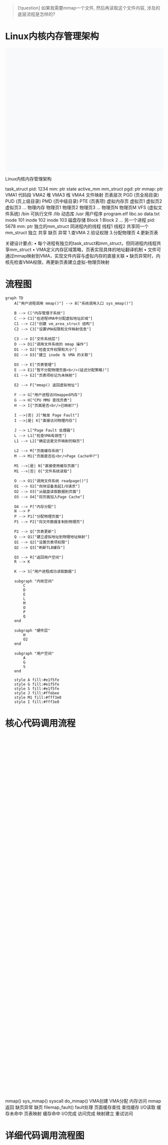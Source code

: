 > [!question] 如果我需要mmap一个文件, 然后再读取这个文件内容, 涉及的底层流程是怎样的?
> 

# Linux内核内存管理架构


<svg width="900" height="700" xmlns="http://www.w3.org/2000/svg">
  <!-- 背景 -->
  <rect width="900" height="700" fill="#f8f9fa"/>
  
  <!-- 标题 -->
  <text x="450" y="25" text-anchor="middle" font-family="Arial, sans-serif" font-size="18" font-weight="bold" fill="#333">Linux内核内存管理架构</text>
  
  <!-- task_struct区域 -->
  <rect x="30" y="60" width="200" height="120" fill="#e8f5e8" stroke="#4caf50" stroke-width="2" rx="5"/>
  <text x="130" y="50" text-anchor="middle" font-family="Arial, sans-serif" font-size="14" font-weight="bold" fill="#2e7d32">task_struct</text>
  
  <rect x="50" y="90" width="80" height="25" fill="#c8e6c9" stroke="#388e3c" stroke-width="1" rx="3"/>
  <text x="90" y="105" text-anchor="middle" font-family="Arial, sans-serif" font-size="10" fill="#1b5e20">pid: 1234</text>
  
  <rect x="140" y="90" width="80" height="25" fill="#c8e6c9" stroke="#388e3c" stroke-width="1" rx="3"/>
  <text x="180" y="105" text-anchor="middle" font-family="Arial, sans-serif" font-size="10" fill="#1b5e20">mm: ptr</text>
  
  <rect x="50" y="125" width="80" height="25" fill="#c8e6c9" stroke="#388e3c" stroke-width="1" rx="3"/>
  <text x="90" y="140" text-anchor="middle" font-family="Arial, sans-serif" font-size="10" fill="#1b5e20">state</text>
  
  <rect x="140" y="125" width="80" height="25" fill="#c8e6c9" stroke="#388e3c" stroke-width="1" rx="3"/>
  <text x="180" y="140" text-anchor="middle" font-family="Arial, sans-serif" font-size="10" fill="#1b5e20">active_mm</text>
  
  <!-- mm_struct区域 -->
  <rect x="280" y="60" width="200" height="160" fill="#fff3e0" stroke="#ff9800" stroke-width="2" rx="5"/>
  <text x="380" y="50" text-anchor="middle" font-family="Arial, sans-serif" font-size="14" font-weight="bold" fill="#f57c00">mm_struct</text>
  
  <rect x="300" y="90" width="80" height="25" fill="#ffcc02" stroke="#ff8f00" stroke-width="1" rx="3"/>
  <text x="340" y="105" text-anchor="middle" font-family="Arial, sans-serif" font-size="10" fill="#e65100">pgd: ptr</text>
  
  <rect x="390" y="90" width="80" height="25" fill="#ffcc02" stroke="#ff8f00" stroke-width="1" rx="3"/>
  <text x="430" y="105" text-anchor="middle" font-family="Arial, sans-serif" font-size="10" fill="#e65100">mmap: ptr</text>
  
  <!-- VMA链表 -->
  <rect x="300" y="130" width="70" height="30" fill="#ffe0b2" stroke="#f57c00" stroke-width="1" rx="3"/>
  <text x="335" y="145" text-anchor="middle" font-family="Arial, sans-serif" font-size="10" fill="#e65100">VMA1</text>
  <text x="335" y="157" text-anchor="middle" font-family="Arial, sans-serif" font-size="8" fill="#e65100">代码段</text>
  
  <rect x="300" y="170" width="70" height="30" fill="#ffe0b2" stroke="#f57c00" stroke-width="1" rx="3"/>
  <text x="335" y="185" text-anchor="middle" font-family="Arial, sans-serif" font-size="10" fill="#e65100">VMA2</text>
  <text x="335" y="197" text-anchor="middle" font-family="Arial, sans-serif" font-size="8" fill="#e65100">堆</text>
  
  <rect x="380" y="130" width="70" height="30" fill="#ffe0b2" stroke="#f57c00" stroke-width="1" rx="3"/>
  <text x="415" y="145" text-anchor="middle" font-family="Arial, sans-serif" font-size="10" fill="#e65100">VMA3</text>
  <text x="415" y="157" text-anchor="middle" font-family="Arial, sans-serif" font-size="8" fill="#e65100">栈</text>
  
  <rect x="380" y="170" width="70" height="30" fill="#ffe0b2" stroke="#f57c00" stroke-width="1" rx="3"/>
  <text x="415" y="185" text-anchor="middle" font-family="Arial, sans-serif" font-size="10" fill="#e65100">VMA4</text>
  <text x="415" y="197" text-anchor="middle" font-family="Arial, sans-serif" font-size="8" fill="#e65100">文件映射</text>
  
  <!-- 页表层次结构 -->
  <rect x="520" y="60" width="150" height="160" fill="#e8eaf6" stroke="#3f51b5" stroke-width="2" rx="5"/>
  <text x="595" y="50" text-anchor="middle" font-family="Arial, sans-serif" font-size="14" font-weight="bold" fill="#3f51b5">页表层次</text>
  
  <rect x="540" y="90" width="110" height="25" fill="#c5cae9" stroke="#303f9f" stroke-width="1" rx="3"/>
  <text x="595" y="105" text-anchor="middle" font-family="Arial, sans-serif" font-size="10" fill="#1a237e">PGD (页全局目录)</text>
  
  <rect x="540" y="125" width="110" height="25" fill="#c5cae9" stroke="#303f9f" stroke-width="1" rx="3"/>
  <text x="595" y="140" text-anchor="middle" font-family="Arial, sans-serif" font-size="10" fill="#1a237e">PUD (页上级目录)</text>
  
  <rect x="540" y="160" width="110" height="25" fill="#c5cae9" stroke="#303f9f" stroke-width="1" rx="3"/>
  <text x="595" y="175" text-anchor="middle" font-family="Arial, sans-serif" font-size="10" fill="#1a237e">PMD (页中级目录)</text>
  
  <rect x="540" y="195" width="110" height="25" fill="#c5cae9" stroke="#303f9f" stroke-width="1" rx="3"/>
  <text x="595" y="210" text-anchor="middle" font-family="Arial, sans-serif" font-size="10" fill="#1a237e">PTE (页表项)</text>
  
  <!-- 虚拟内存区域 -->
  <rect x="700" y="60" width="150" height="160" fill="#fff3e0" stroke="#ff9800" stroke-width="2" rx="5"/>
  <text x="775" y="50" text-anchor="middle" font-family="Arial, sans-serif" font-size="14" font-weight="bold" fill="#f57c00">虚拟内存页</text>
  
  <rect x="720" y="90" width="110" height="25" fill="#ffcc02" stroke="#ff8f00" stroke-width="1" rx="3"/>
  <text x="775" y="105" text-anchor="middle" font-family="Arial, sans-serif" font-size="10" fill="#e65100">虚拟页1</text>
  
  <rect x="720" y="125" width="110" height="25" fill="#ffcc02" stroke="#ff8f00" stroke-width="1" rx="3"/>
  <text x="775" y="140" text-anchor="middle" font-family="Arial, sans-serif" font-size="10" fill="#e65100">虚拟页2</text>
  
  <rect x="720" y="160" width="110" height="25" fill="#ffcc02" stroke="#ff8f00" stroke-width="1" rx="3"/>
  <text x="775" y="175" text-anchor="middle" font-family="Arial, sans-serif" font-size="10" fill="#e65100">虚拟页3</text>
  
  <rect x="720" y="195" width="110" height="25" fill="#ffcc02" stroke="#ff8f00" stroke-width="1" rx="3"/>
  <text x="775" y="210" text-anchor="middle" font-family="Arial, sans-serif" font-size="10" fill="#e65100">...</text>
  
  <!-- 物理内存区域 -->
  <rect x="520" y="260" width="330" height="100" fill="#fce4ec" stroke="#c2185b" stroke-width="2" rx="5"/>
  <text x="685" y="250" text-anchor="middle" font-family="Arial, sans-serif" font-size="14" font-weight="bold" fill="#c2185b">物理内存</text>
  
  <rect x="540" y="290" width="70" height="25" fill="#f8bbd9" stroke="#ad1457" stroke-width="1" rx="3"/>
  <text x="575" y="305" text-anchor="middle" font-family="Arial, sans-serif" font-size="9" fill="#880e4f">物理页1</text>
  
  <rect x="620" y="290" width="70" height="25" fill="#f8bbd9" stroke="#ad1457" stroke-width="1" rx="3"/>
  <text x="655" y="305" text-anchor="middle" font-family="Arial, sans-serif" font-size="9" fill="#880e4f">物理页2</text>
  
  <rect x="700" y="290" width="70" height="25" fill="#f8bbd9" stroke="#ad1457" stroke-width="1" rx="3"/>
  <text x="735" y="305" text-anchor="middle" font-family="Arial, sans-serif" font-size="9" fill="#880e4f">物理页3</text>
  
  <rect x="780" y="290" width="60" height="25" fill="#f8bbd9" stroke="#ad1457" stroke-width="1" rx="3"/>
  <text x="810" y="305" text-anchor="middle" font-family="Arial, sans-serif" font-size="9" fill="#880e4f">...</text>
  
  <rect x="540" y="325" width="70" height="25" fill="#f8bbd9" stroke="#ad1457" stroke-width="1" rx="3"/>
  <text x="575" y="340" text-anchor="middle" font-family="Arial, sans-serif" font-size="9" fill="#880e4f">物理页N</text>
  
  <rect x="620" y="325" width="70" height="25" fill="#f8bbd9" stroke="#ad1457" stroke-width="1" rx="3"/>
  <text x="655" y="340" text-anchor="middle" font-family="Arial, sans-serif" font-size="9" fill="#880e4f">物理页M</text>
  
  <!-- VFS文件系统区域 -->
  <rect x="30" y="400" width="820" height="180" fill="#f3e5f5" stroke="#7b1fa2" stroke-width="2" rx="5"/>
  <text x="440" y="390" text-anchor="middle" font-family="Arial, sans-serif" font-size="14" font-weight="bold" fill="#7b1fa2">VFS (虚拟文件系统)</text>
  
  <!-- 文件夹结构 -->
  <rect x="60" y="430" width="100" height="35" fill="#ce93d8" stroke="#8e24aa" stroke-width="1" rx="3"/>
  <text x="110" y="448" text-anchor="middle" font-family="Arial, sans-serif" font-size="11" fill="#4a148c">/bin</text>
  <text x="110" y="460" text-anchor="middle" font-family="Arial, sans-serif" font-size="9" fill="#4a148c">可执行文件</text>
  
  <rect x="180" y="430" width="100" height="35" fill="#ce93d8" stroke="#8e24aa" stroke-width="1" rx="3"/>
  <text x="230" y="448" text-anchor="middle" font-family="Arial, sans-serif" font-size="11" fill="#4a148c">/lib</text>
  <text x="230" y="460" text-anchor="middle" font-family="Arial, sans-serif" font-size="9" fill="#4a148c">动态库</text>
  
  <rect x="300" y="430" width="100" height="35" fill="#ce93d8" stroke="#8e24aa" stroke-width="1" rx="3"/>
  <text x="350" y="448" text-anchor="middle" font-family="Arial, sans-serif" font-size="11" fill="#4a148c">/usr</text>
  <text x="350" y="460" text-anchor="middle" font-family="Arial, sans-serif" font-size="9" fill="#4a148c">用户程序</text>
  
  <!-- 文件对象 -->
  <rect x="60" y="480" width="80" height="25" fill="#ba68c8" stroke="#7b1fa2" stroke-width="1" rx="3"/>
  <text x="100" y="495" text-anchor="middle" font-family="Arial, sans-serif" font-size="9" fill="#4a148c">program.elf</text>
  
  <rect x="160" y="480" width="80" height="25" fill="#ba68c8" stroke="#7b1fa2" stroke-width="1" rx="3"/>
  <text x="200" y="495" text-anchor="middle" font-family="Arial, sans-serif" font-size="9" fill="#4a148c">libc.so</text>
  
  <rect x="260" y="480" width="80" height="25" fill="#ba68c8" stroke="#7b1fa2" stroke-width="1" rx="3"/>
  <text x="300" y="495" text-anchor="middle" font-family="Arial, sans-serif" font-size="9" fill="#4a148c">data.txt</text>
  
  <!-- inode -->
  <rect x="60" y="520" width="80" height="25" fill="#9c27b0" stroke="#6a1b9a" stroke-width="1" rx="3"/>
  <text x="100" y="535" text-anchor="middle" font-family="Arial, sans-serif" font-size="9" fill="white">inode 101</text>
  
  <rect x="160" y="520" width="80" height="25" fill="#9c27b0" stroke="#6a1b9a" stroke-width="1" rx="3"/>
  <text x="200" y="535" text-anchor="middle" font-family="Arial, sans-serif" font-size="9" fill="white">inode 102</text>
  
  <rect x="260" y="520" width="80" height="25" fill="#9c27b0" stroke="#6a1b9a" stroke-width="1" rx="3"/>
  <text x="300" y="535" text-anchor="middle" font-family="Arial, sans-serif" font-size="9" fill="white">inode 103</text>
  
  <!-- 磁盘存储 -->
  <rect x="450" y="480" width="120" height="65" fill="#673ab7" stroke="#512da8" stroke-width="1" rx="3"/>
  <text x="510" y="500" text-anchor="middle" font-family="Arial, sans-serif" font-size="11" fill="white">磁盘存储</text>
  <text x="510" y="515" text-anchor="middle" font-family="Arial, sans-serif" font-size="9" fill="white">Block 1</text>
  <text x="510" y="528" text-anchor="middle" font-family="Arial, sans-serif" font-size="9" fill="white">Block 2</text>
  <text x="510" y="541" text-anchor="middle" font-family="Arial, sans-serif" font-size="9" fill="white">...</text>
  
  <!-- 另一个进程示例 -->
  <rect x="30" y="250" width="200" height="80" fill="#e8f5e8" stroke="#4caf50" stroke-width="2" rx="5"/>
  <text x="130" y="240" text-anchor="middle" font-family="Arial, sans-serif" font-size="12" font-weight="bold" fill="#2e7d32">另一个进程</text>
  
  <rect x="50" y="270" width="80" height="20" fill="#c8e6c9" stroke="#388e3c" stroke-width="1" rx="3"/>
  <text x="90" y="282" text-anchor="middle" font-family="Arial, sans-serif" font-size="9" fill="#1b5e20">pid: 5678</text>
  
  <rect x="140" y="270" width="80" height="20" fill="#c8e6c9" stroke="#388e3c" stroke-width="1" rx="3"/>
  <text x="180" y="282" text-anchor="middle" font-family="Arial, sans-serif" font-size="9" fill="#1b5e20">mm: ptr</text>
  
  <rect x="95" y="300" width="80" height="20" fill="#c8e6c9" stroke="#388e3c" stroke-width="1" rx="3"/>
  <text x="135" y="312" text-anchor="middle" font-family="Arial, sans-serif" font-size="9" fill="#1b5e20">独立的mm_struct</text>
  
  <!-- 线程示例 -->
  <rect x="650" y="430" width="180" height="100" fill="#e1f5fe" stroke="#0277bd" stroke-width="2" rx="5"/>
  <text x="740" y="420" text-anchor="middle" font-family="Arial, sans-serif" font-size="12" font-weight="bold" fill="#0277bd">同进程内的线程</text>
  
  <rect x="670" y="450" width="70" height="20" fill="#b3e5fc" stroke="#0288d1" stroke-width="1" rx="3"/>
  <text x="705" y="462" text-anchor="middle" font-family="Arial, sans-serif" font-size="9" fill="#01579b">线程1</text>
  
  <rect x="750" y="450" width="70" height="20" fill="#b3e5fc" stroke="#0288d1" stroke-width="1" rx="3"/>
  <text x="785" y="462" text-anchor="middle" font-family="Arial, sans-serif" font-size="9" fill="#01579b">线程2</text>
  
  <rect x="710" y="480" width="80" height="30" fill="#81d4fa" stroke="#0277bd" stroke-width="1" rx="3"/>
  <text x="750" y="495" text-anchor="middle" font-family="Arial, sans-serif" font-size="10" fill="#01579b">共享同一个</text>
  <text x="750" y="507" text-anchor="middle" font-family="Arial, sans-serif" font-size="10" fill="#01579b">mm_struct</text>
  
  <!-- 箭头连接 -->
  <!-- task_struct到mm_struct -->
  <line x1="230" y1="102" x2="280" y2="102" stroke="#666" stroke-width="2" marker-end="url(#arrowhead)"/>
  
  <!-- mm_struct到页表 -->
  <line x1="380" y1="102" x2="520" y2="102" stroke="#666" stroke-width="2" marker-end="url(#arrowhead)"/>
  
  <!-- mm_struct到VMA -->
  <line x1="430" y1="115" x2="430" y2="130" stroke="#666" stroke-width="1" marker-end="url(#arrowhead)"/>
  
  <!-- VMA到虚拟内存 -->
  <line x1="450" y1="145" x2="720" y2="102" stroke="#ff9800" stroke-width="2" marker-end="url(#arrowhead)"/>
  <line x1="450" y1="185" x2="720" y2="140" stroke="#ff9800" stroke-width="2" marker-end="url(#arrowhead)"/>
  
  <!-- 页表到物理内存 -->
  <line x1="650" y1="210" x2="720" y2="290" stroke="#3f51b5" stroke-width="2" marker-end="url(#arrowhead)"/>
  
  <!-- 文件映射到VMA -->
  <path d="M 350 480 Q 400 400 415 200" stroke="#7b1fa2" stroke-width="2" fill="none" stroke-dasharray="5,5" marker-end="url(#arrowhead)"/>
  
  <!-- 文件到inode -->
  <line x1="100" y1="505" x2="100" y2="520" stroke="#666" stroke-width="1" marker-end="url(#arrowhead)"/>
  <line x1="200" y1="505" x2="200" y2="520" stroke="#666" stroke-width="1" marker-end="url(#arrowhead)"/>
  <line x1="300" y1="505" x2="300" y2="520" stroke="#666" stroke-width="1" marker-end="url(#arrowhead)"/>
  
  <!-- inode到磁盘 -->
  <line x1="140" y1="532" x2="450" y2="512" stroke="#666" stroke-width="1" marker-end="url(#arrowhead)"/>
  <line x1="240" y1="532" x2="450" y2="520" stroke="#666" stroke-width="1" marker-end="url(#arrowhead)"/>
  <line x1="340" y1="532" x2="450" y2="528" stroke="#666" stroke-width="1" marker-end="url(#arrowhead)"/>
  
  <!-- 另一个进程到独立mm_struct -->
  <line x1="230" y1="290" x2="260" y2="290" stroke="#4caf50" stroke-width="2" stroke-dasharray="3,3"/>
  <text x="245" y="285" text-anchor="middle" font-family="Arial, sans-serif" font-size="8" fill="#2e7d32">独立</text>
  
  <!-- 线程共享连接 -->
  <line x1="750" y1="470" x2="380" y2="220" stroke="#0277bd" stroke-width="2" stroke-dasharray="3,3"/>
  <text x="565" y="345" text-anchor="middle" font-family="Arial, sans-serif" font-size="9" fill="#0277bd">共享</text>
  
  <!-- 箭头标记定义 -->
  <defs>
    <marker id="arrowhead" markerWidth="8" markerHeight="6" refX="7" refY="3" orient="auto">
      <polygon points="0 0, 8 3, 0 6" fill="#666"/>
    </marker>
  </defs>
  
  <!-- 缺页异常流程 -->
  <rect x="600" y="430" width="40" height="80" fill="#ffeb3b" stroke="#f57f17" stroke-width="2" rx="5" opacity="0.8"/>
  <text x="620" y="445" text-anchor="middle" font-family="Arial, sans-serif" font-size="9" font-weight="bold" fill="#f57f17">缺页</text>
  <text x="620" y="455" text-anchor="middle" font-family="Arial, sans-serif" font-size="8" fill="#f57f17">异常</text>
  <text x="620" y="470" text-anchor="middle" font-family="Arial, sans-serif" font-size="8" fill="#f57f17">1.查VMA</text>
  <text x="620" y="480" text-anchor="middle" font-family="Arial, sans-serif" font-size="8" fill="#f57f17">2.验证权限</text>
  <text x="620" y="490" text-anchor="middle" font-family="Arial, sans-serif" font-size="8" fill="#f57f17">3.分配物理页</text>
  <text x="620" y="500" text-anchor="middle" font-family="Arial, sans-serif" font-size="8" fill="#f57f17">4.更新页表</text>
  
  <!-- 说明文字 -->
  <text x="30" y="630" font-family="Arial, sans-serif" font-size="12" font-weight="bold" fill="#333">关键设计要点:</text>
  <text x="30" y="650" font-family="Arial, sans-serif" font-size="10" fill="#666">• 每个进程有独立的task_struct和mm_struct，但同进程内线程共享mm_struct</text>
  <text x="30" y="665" font-family="Arial, sans-serif" font-size="10" fill="#666">• VMA定义内存区域策略，页表实现具体的地址翻译机制</text>
  <text x="30" y="680" font-family="Arial, sans-serif" font-size="10" fill="#666">• 文件可通过mmap映射到VMA，实现文件内容与虚拟内存的直接关联</text>
  <text x="30" y="695" font-family="Arial, sans-serif" font-size="10" fill="#666">• 缺页异常时，内核先检查VMA权限，再更新页表建立虚拟-物理页映射</text>
</svg>




# 流程图

```mermaid
graph TD
    A["用户进程调用 mmap()"] --> B["系统调用入口 sys_mmap()"]
    
    B --> C["内存管理子系统"]
    C --> C1["在进程VMA中分配虚拟地址区域"]
    C1 --> C2["创建 vm_area_struct 结构"]
    C2 --> C3["设置VMA权限和文件映射信息"]
    
    C3 --> D["文件系统层"]
    D --> D1["调用文件系统的 mmap 操作"]
    D1 --> D2["检查文件权限和大小"]
    D2 --> D3["建立 inode 与 VMA 的关联"]
    
    D3 --> E["页表管理"]
    E --> E1["暂不分配物理页面<br/>(延迟分配策略)"]
    E1 --> E2["页表项标记为未映射"]
    
    E2 --> F["mmap() 返回虚拟地址"]
    
    F --> G["用户进程访问mapped内存"]
    G --> H["CPU MMU 查找页表"]
    H --> I{"页面是否<br/>已映射?"}
    
    I -->|否| J["触发 Page Fault"]
    I -->|是| K["直接访问物理内存"]
    
    J --> L["Page Fault 处理器"]
    L --> L1["检查VMA有效性"]
    L1 --> L2["确定这是文件映射的缺页"]
    
    L2 --> M["页面缓存系统"]
    M --> M1{"页面是否在<br/>Page Cache中?"}
    
    M1 -->|是| N["直接使用缓存页面"]
    M1 -->|否| O["文件系统读取"]
    
    O --> O1["调用文件系统 readpage()"]
    O1 --> O2["向块设备发起I/O请求"]
    O2 --> O3["从磁盘读取数据到页面"]
    O3 --> O4["将页面加入Page Cache"]
    
    O4 --> P["内存分配"]
    N --> P
    P --> P1["分配物理页面"]
    P1 --> P2["将文件数据复制到物理页"]
    
    P2 --> Q["页表更新"]
    Q --> Q1["建立虚拟地址到物理地址映射"]
    Q1 --> Q2["设置页表项权限"]
    Q2 --> Q3["刷新TLB缓存"]
    
    Q3 --> R["返回用户空间"]
    R --> K
    
    K --> S["用户进程成功读取数据"]
    
    subgraph "内核空间"
        C
        D
        E
        L
        M
        O
        P
        Q
    end
    
    subgraph "硬件层"
        H
        O2
    end
    
    subgraph "用户空间"
        A
        G
        S
    end
    
    style A fill:#e1f5fe
    style G fill:#e1f5fe
    style S fill:#e1f5fe
    style J fill:#ffebee
    style M1 fill:#fff3e0
    style I fill:#fff3e0
```



# 核心代码调用流程

<svg width="212pt" height="855pt"
 viewBox="0.00 0.00 212.07 855.00" xmlns="http://www.w3.org/2000/svg" xmlns:xlink="http://www.w3.org/1999/xlink">
<g id="graph0" class="graph" transform="scale(1 1) rotate(0) translate(4 851)">
<title>%3</title>
<polygon fill="white" stroke="transparent" points="-4,4 -4,-851 208.07,-851 208.07,4 -4,4"/>
<!-- user_mmap -->
<g id="node1" class="node">
<title>user_mmap</title>
<ellipse fill="#e3f2fd" stroke="black" cx="135.07" cy="-829" rx="34.76" ry="18"/>
<text text-anchor="middle" x="135.07" y="-826.2" font-family="SimHei" font-size="11.00">mmap()</text>
</g>
<!-- sys_mmap -->
<g id="node2" class="node">
<title>sys_mmap</title>
<ellipse fill="#fff3e0" stroke="black" cx="135.07" cy="-747" rx="48.21" ry="18"/>
<text text-anchor="middle" x="135.07" y="-744.2" font-family="SimHei" font-size="11.00">sys_mmap()</text>
</g>
<!-- user_mmap&#45;&gt;sys_mmap -->
<g id="edge1" class="edge">
<title>user_mmap&#45;&gt;sys_mmap</title>
<path fill="none" stroke="black" d="M135.07,-810.64C135.07,-800.3 135.07,-786.94 135.07,-775.22"/>
<polygon fill="black" stroke="black" points="138.57,-775.05 135.07,-765.05 131.57,-775.05 138.57,-775.05"/>
<text text-anchor="middle" x="149.07" y="-785.8" font-family="SimHei" font-size="9.00">syscall</text>
</g>
<!-- do_mmap -->
<g id="node3" class="node">
<title>do_mmap</title>
<ellipse fill="#fff3e0" stroke="black" cx="135.07" cy="-674" rx="46.11" ry="18"/>
<text text-anchor="middle" x="135.07" y="-671.2" font-family="SimHei" font-size="11.00">do_mmap()</text>
</g>
<!-- sys_mmap&#45;&gt;do_mmap -->
<g id="edge2" class="edge">
<title>sys_mmap&#45;&gt;do_mmap</title>
<path fill="none" stroke="black" d="M135.07,-728.81C135.07,-720.79 135.07,-711.05 135.07,-702.07"/>
<polygon fill="black" stroke="black" points="138.57,-702.03 135.07,-692.03 131.57,-702.03 138.57,-702.03"/>
</g>
<!-- vma_create -->
<g id="node4" class="node">
<title>vma_create</title>
<ellipse fill="#e8f5e8" stroke="black" cx="135.07" cy="-592" rx="36.86" ry="18"/>
<text text-anchor="middle" x="135.07" y="-589.2" font-family="SimHei" font-size="11.00">VMA创建</text>
</g>
<!-- do_mmap&#45;&gt;vma_create -->
<g id="edge3" class="edge">
<title>do_mmap&#45;&gt;vma_create</title>
<path fill="none" stroke="black" d="M135.07,-655.64C135.07,-645.3 135.07,-631.94 135.07,-620.22"/>
<polygon fill="black" stroke="black" points="138.57,-620.05 135.07,-610.05 131.57,-620.05 138.57,-620.05"/>
<text text-anchor="middle" x="153.57" y="-630.8" font-family="SimHei" font-size="9.00">VMA分配</text>
</g>
<!-- user_access -->
<g id="node5" class="node">
<title>user_access</title>
<ellipse fill="#e3f2fd" stroke="black" cx="135.07" cy="-510" rx="37.07" ry="18"/>
<text text-anchor="middle" x="135.07" y="-507.2" font-family="SimHei" font-size="11.00">内存访问</text>
</g>
<!-- vma_create&#45;&gt;user_access -->
<g id="edge4" class="edge">
<title>vma_create&#45;&gt;user_access</title>
<path fill="none" stroke="black" d="M135.07,-573.64C135.07,-563.3 135.07,-549.94 135.07,-538.22"/>
<polygon fill="black" stroke="black" points="138.57,-538.05 135.07,-528.05 131.57,-538.05 138.57,-538.05"/>
<text text-anchor="middle" x="158.07" y="-548.8" font-family="SimHei" font-size="9.00">mmap返回</text>
</g>
<!-- page_fault -->
<g id="node6" class="node">
<title>page_fault</title>
<ellipse fill="#fff9c4" stroke="black" cx="98.07" cy="-428" rx="37.07" ry="18"/>
<text text-anchor="middle" x="98.07" y="-425.2" font-family="SimHei" font-size="11.00">缺页异常</text>
</g>
<!-- user_access&#45;&gt;page_fault -->
<g id="edge5" class="edge">
<title>user_access&#45;&gt;page_fault</title>
<path fill="none" stroke="black" d="M127.23,-492.03C122.24,-481.25 115.68,-467.08 110.05,-454.9"/>
<polygon fill="black" stroke="black" points="113.16,-453.27 105.78,-445.67 106.8,-456.21 113.16,-453.27"/>
<text text-anchor="middle" x="127.57" y="-466.8" font-family="SimHei" font-size="9.00">缺页</text>
</g>
<!-- filemap_fault -->
<g id="node7" class="node">
<title>filemap_fault</title>
<ellipse fill="#fce4ec" stroke="black" cx="83.07" cy="-346" rx="55.15" ry="18"/>
<text text-anchor="middle" x="83.07" y="-343.2" font-family="SimHei" font-size="11.00">filemap_fault()</text>
</g>
<!-- page_fault&#45;&gt;filemap_fault -->
<g id="edge6" class="edge">
<title>page_fault&#45;&gt;filemap_fault</title>
<path fill="none" stroke="black" d="M94.89,-410.03C92.94,-399.6 90.39,-386.01 88.16,-374.11"/>
<polygon fill="black" stroke="black" points="91.58,-373.4 86.3,-364.22 84.7,-374.69 91.58,-373.4"/>
<text text-anchor="middle" x="110.07" y="-384.8" font-family="SimHei" font-size="9.00">fault处理</text>
</g>
<!-- page_cache -->
<g id="node8" class="node">
<title>page_cache</title>
<ellipse fill="#fce4ec" stroke="black" cx="80.07" cy="-264" rx="50.52" ry="18"/>
<text text-anchor="middle" x="80.07" y="-261.2" font-family="SimHei" font-size="11.00">页面缓存查找</text>
</g>
<!-- filemap_fault&#45;&gt;page_cache -->
<g id="edge7" class="edge">
<title>filemap_fault&#45;&gt;page_cache</title>
<path fill="none" stroke="black" d="M82.42,-327.64C82.03,-317.3 81.53,-303.94 81.09,-292.22"/>
<polygon fill="black" stroke="black" points="84.59,-291.91 80.71,-282.05 77.59,-292.17 84.59,-291.91"/>
<text text-anchor="middle" x="100.57" y="-302.8" font-family="SimHei" font-size="9.00">查找缓存</text>
</g>
<!-- io_read -->
<g id="node9" class="node">
<title>io_read</title>
<ellipse fill="#f3e5f5" stroke="black" cx="33.07" cy="-182" rx="33.15" ry="18"/>
<text text-anchor="middle" x="33.07" y="-179.2" font-family="SimHei" font-size="11.00">I/O读取</text>
</g>
<!-- page_cache&#45;&gt;io_read -->
<g id="edge8" class="edge">
<title>page_cache&#45;&gt;io_read</title>
<path fill="none" stroke="black" d="M58.64,-247.52C52.42,-242.02 46.2,-235.35 42.07,-228 39.02,-222.57 37,-216.26 35.65,-210.12"/>
<polygon fill="black" stroke="black" points="39.08,-209.4 33.98,-200.12 32.18,-210.56 39.08,-209.4"/>
<text text-anchor="middle" x="65.07" y="-220.8" font-family="SimHei" font-size="9.00">缓存未命中</text>
</g>
<!-- page_map -->
<g id="node10" class="node">
<title>page_map</title>
<ellipse fill="#e8f5e8" stroke="black" cx="102.07" cy="-100" rx="37.07" ry="18"/>
<text text-anchor="middle" x="102.07" y="-97.2" font-family="SimHei" font-size="11.00">页表映射</text>
</g>
<!-- page_cache&#45;&gt;page_map -->
<g id="edge9" class="edge">
<title>page_cache&#45;&gt;page_map</title>
<path fill="none" stroke="blue" stroke-width="2" d="M84.37,-245.99C85.7,-240.3 87.08,-233.9 88.07,-228 93.83,-193.93 97.76,-154.31 99.96,-128.5"/>
<polygon fill="blue" stroke="blue" stroke-width="2" points="103.46,-128.6 100.8,-118.34 96.49,-128.02 103.46,-128.6"/>
<text text-anchor="middle" x="114.57" y="-179.8" font-family="SimHei" font-size="9.00">缓存命中</text>
</g>
<!-- io_read&#45;&gt;page_map -->
<g id="edge10" class="edge">
<title>io_read&#45;&gt;page_map</title>
<path fill="none" stroke="black" d="M39.55,-164.1C43.48,-155.16 49.09,-144.35 56.07,-136 60.57,-130.62 66.04,-125.57 71.62,-121.07"/>
<polygon fill="black" stroke="black" points="73.91,-123.73 79.76,-114.9 69.68,-118.15 73.91,-123.73"/>
<text text-anchor="middle" x="72.07" y="-138.8" font-family="SimHei" font-size="9.00">I/O完成</text>
</g>
<!-- complete -->
<g id="node11" class="node">
<title>complete</title>
<ellipse fill="#e3f2fd" stroke="black" cx="135.07" cy="-18" rx="37.07" ry="18"/>
<text text-anchor="middle" x="135.07" y="-15.2" font-family="SimHei" font-size="11.00">访问完成</text>
</g>
<!-- page_map&#45;&gt;complete -->
<g id="edge11" class="edge">
<title>page_map&#45;&gt;complete</title>
<path fill="none" stroke="black" d="M106.5,-82.05C108.94,-73.5 112.25,-63.05 116.07,-54 117.39,-50.88 118.9,-47.67 120.48,-44.52"/>
<polygon fill="black" stroke="black" points="123.72,-45.88 125.31,-35.41 117.53,-42.61 123.72,-45.88"/>
<text text-anchor="middle" x="134.57" y="-56.8" font-family="SimHei" font-size="9.00">映射建立</text>
</g>
<!-- complete&#45;&gt;user_access -->
<g id="edge12" class="edge">
<title>complete&#45;&gt;user_access</title>
<path fill="none" stroke="green" stroke-dasharray="5,2" d="M145.91,-35.4C155.19,-51.06 167.07,-75.66 167.07,-99 167.07,-429 167.07,-429 167.07,-429 167.07,-448.32 158.92,-468.52 150.85,-483.78"/>
<polygon fill="green" stroke="green" points="147.75,-482.16 145.91,-492.6 153.85,-485.59 147.75,-482.16"/>
<text text-anchor="middle" x="185.57" y="-261.8" font-family="SimHei" font-size="9.00">重试访问</text>
</g>
</g>
</svg>




# 详细代码调用流程图


<svg width="1277pt" height="813pt"
 viewBox="0.00 0.00 1277.00 812.50" xmlns="http://www.w3.org/2000/svg" xmlns:xlink="http://www.w3.org/1999/xlink">
<g id="graph0" class="graph" transform="scale(1 1) rotate(0) translate(4 808.5)">
<title>%3</title>
<polygon fill="white" stroke="transparent" points="-4,4 -4,-808.5 1273,-808.5 1273,4 -4,4"/>
<g id="clust1" class="cluster">
<title>cluster_user</title>
<polygon fill="lightblue" stroke="lightblue" points="668,-637 668,-735 914,-735 914,-637 668,-637"/>
<text text-anchor="middle" x="791" y="-719.8" font-family="Times,serif" font-size="14.00">用户空间</text>
</g>
<g id="clust2" class="cluster">
<title>cluster_syscall</title>
<polygon fill="lightyellow" stroke="lightyellow" points="83,-376 83,-735 203,-735 203,-376 83,-376"/>
<text text-anchor="middle" x="143" y="-719.8" font-family="Times,serif" font-size="14.00">系统调用层</text>
</g>
<g id="clust3" class="cluster">
<title>cluster_mm</title>
<polygon fill="lightgreen" stroke="lightgreen" points="8,-89 8,-349 241,-349 241,-89 8,-89"/>
<text text-anchor="middle" x="124.5" y="-333.8" font-family="Times,serif" font-size="14.00">内存管理子系统</text>
</g>
<g id="clust4" class="cluster">
<title>cluster_fs</title>
<polygon fill="lightpink" stroke="lightpink" points="249,-251 249,-735 485,-735 485,-251 249,-251"/>
<text text-anchor="middle" x="367" y="-719.8" font-family="Times,serif" font-size="14.00">文件系统层</text>
</g>
<g id="clust5" class="cluster">
<title>cluster_fault</title>
<polygon fill="lightyellow" stroke="lightyellow" points="565,-170 565,-474 891,-474 891,-170 565,-170"/>
<text text-anchor="middle" x="728" y="-458.8" font-family="Times,serif" font-size="14.00">缺页异常处理</text>
</g>
<g id="clust6" class="cluster">
<title>cluster_io</title>
<polygon fill="#e3f2fd" stroke="#e3f2fd" points="899,-8 899,-349 1215,-349 1215,-8 899,-8"/>
<text text-anchor="middle" x="1057" y="-333.8" font-family="Times,serif" font-size="14.00">I/O子系统</text>
</g>
<g id="clust7" class="cluster">
<title>cluster_hardware</title>
<polygon fill="lightcoral" stroke="lightcoral" points="953,-376 953,-599 1133,-599 1133,-376 953,-376"/>
<text text-anchor="middle" x="1043" y="-583.8" font-family="Times,serif" font-size="14.00">硬件层</text>
</g>
<!-- mmap_call -->
<g id="node1" class="node">
<title>mmap_call</title>
<polygon fill="#e3f2fd" stroke="black" points="906.5,-681 813.5,-681 813.5,-645 906.5,-645 906.5,-681"/>
<text text-anchor="middle" x="860" y="-660.5" font-family="SimHei" font-size="10.00">mmap()系统调用</text>
</g>
<!-- sys_mmap -->
<g id="node3" class="node">
<title>sys_mmap</title>
<polygon fill="#fff3e0" stroke="black" points="195,-681 121,-681 121,-645 195,-645 195,-681"/>
<text text-anchor="middle" x="158" y="-660.5" font-family="SimHei" font-size="10.00">sys_mmap()</text>
</g>
<!-- mmap_call&#45;&gt;sys_mmap -->
<g id="edge1" class="edge">
<title>mmap_call&#45;&gt;sys_mmap</title>
<path fill="none" stroke="black" d="M851.34,-681.04C842.33,-697.48 826.51,-720.73 805,-731 748.85,-757.8 303.83,-751.26 245,-731 220.54,-722.58 197.7,-704.14 181.56,-688.59"/>
<polygon fill="black" stroke="black" points="183.75,-685.83 174.2,-681.25 178.81,-690.79 183.75,-685.83"/>
<text text-anchor="middle" x="592" y="-745.6" font-family="SimHei" font-size="8.00">系统调用</text>
</g>
<!-- memory_access -->
<g id="node2" class="node">
<title>memory_access</title>
<polygon fill="#e3f2fd" stroke="black" points="795.5,-681 676.5,-681 676.5,-645 795.5,-645 795.5,-681"/>
<text text-anchor="middle" x="736" y="-666" font-family="SimHei" font-size="10.00">访问映射内存</text>
<text text-anchor="middle" x="736" y="-655" font-family="SimHei" font-size="10.00">*(char*)mapped_addr</text>
</g>
<!-- mmu_lookup -->
<g id="node29" class="node">
<title>mmu_lookup</title>
<polygon fill="#ffebee" stroke="black" points="1041,-545 961,-545 961,-509 1041,-509 1041,-545"/>
<text text-anchor="middle" x="1001" y="-524.5" font-family="SimHei" font-size="10.00">MMU页表查找</text>
</g>
<!-- memory_access&#45;&gt;mmu_lookup -->
<g id="edge9" class="edge">
<title>memory_access&#45;&gt;mmu_lookup</title>
<path fill="none" stroke="black" d="M773.4,-644.95C783.5,-640.87 794.53,-636.87 805,-634 857.02,-619.76 877.77,-642.03 925,-616 951.34,-601.49 972.75,-574.07 986.06,-553.68"/>
<polygon fill="black" stroke="black" points="989.06,-555.48 991.43,-545.15 983.14,-551.75 989.06,-555.48"/>
<text text-anchor="middle" x="955" y="-609.6" font-family="SimHei" font-size="8.00">地址翻译</text>
</g>
<!-- vm_mmap_pgoff -->
<g id="node4" class="node">
<title>vm_mmap_pgoff</title>
<polygon fill="#fff3e0" stroke="black" points="194.5,-545 91.5,-545 91.5,-509 194.5,-509 194.5,-545"/>
<text text-anchor="middle" x="143" y="-524.5" font-family="SimHei" font-size="10.00">vm_mmap_pgoff()</text>
</g>
<!-- sys_mmap&#45;&gt;vm_mmap_pgoff -->
<g id="edge2" class="edge">
<title>sys_mmap&#45;&gt;vm_mmap_pgoff</title>
<path fill="none" stroke="black" d="M156.07,-644.76C153.54,-622.14 149.07,-582.2 146.07,-555.42"/>
<polygon fill="black" stroke="black" points="149.51,-554.73 144.92,-545.18 142.56,-555.5 149.51,-554.73"/>
<text text-anchor="middle" x="170" y="-609.6" font-family="SimHei" font-size="8.00">参数处理</text>
</g>
<!-- do_mmap -->
<g id="node5" class="node">
<title>do_mmap</title>
<polygon fill="#fff3e0" stroke="black" points="170.5,-420 99.5,-420 99.5,-384 170.5,-384 170.5,-420"/>
<text text-anchor="middle" x="135" y="-399.5" font-family="SimHei" font-size="10.00">do_mmap()</text>
</g>
<!-- vm_mmap_pgoff&#45;&gt;do_mmap -->
<g id="edge3" class="edge">
<title>vm_mmap_pgoff&#45;&gt;do_mmap</title>
<path fill="none" stroke="black" d="M141.89,-508.9C140.57,-488.63 138.36,-454.6 136.79,-430.59"/>
<polygon fill="black" stroke="black" points="140.27,-430.11 136.13,-420.35 133.29,-430.56 140.27,-430.11"/>
<text text-anchor="middle" x="158" y="-484.6" font-family="SimHei" font-size="8.00">核心逻辑</text>
</g>
<!-- mmap_region -->
<g id="node6" class="node">
<title>mmap_region</title>
<polygon fill="#e8f5e8" stroke="black" points="146.5,-295 57.5,-295 57.5,-259 146.5,-259 146.5,-295"/>
<text text-anchor="middle" x="102" y="-274.5" font-family="SimHei" font-size="10.00">mmap_region()</text>
</g>
<!-- do_mmap&#45;&gt;mmap_region -->
<g id="edge4" class="edge">
<title>do_mmap&#45;&gt;mmap_region</title>
<path fill="none" stroke="black" d="M130.41,-383.9C124.95,-363.54 115.76,-329.29 109.32,-305.27"/>
<polygon fill="black" stroke="black" points="112.63,-304.11 106.66,-295.35 105.87,-305.92 112.63,-304.11"/>
<text text-anchor="middle" x="143" y="-359.6" font-family="SimHei" font-size="8.00">区域映射</text>
</g>
<!-- vm_area_alloc -->
<g id="node7" class="node">
<title>vm_area_alloc</title>
<polygon fill="#e8f5e8" stroke="black" points="108.5,-214 15.5,-214 15.5,-178 108.5,-178 108.5,-214"/>
<text text-anchor="middle" x="62" y="-193.5" font-family="SimHei" font-size="10.00">vm_area_alloc()</text>
</g>
<!-- mmap_region&#45;&gt;vm_area_alloc -->
<g id="edge5" class="edge">
<title>mmap_region&#45;&gt;vm_area_alloc</title>
<path fill="none" stroke="black" d="M93.32,-258.86C88.03,-248.4 81.15,-234.83 75.2,-223.06"/>
<polygon fill="black" stroke="black" points="78.3,-221.45 70.66,-214.11 72.06,-224.61 78.3,-221.45"/>
<text text-anchor="middle" x="100.5" y="-234.6" font-family="SimHei" font-size="8.00">分配VMA</text>
</g>
<!-- file_mmap -->
<g id="node12" class="node">
<title>file_mmap</title>
<polygon fill="#fce4ec" stroke="black" points="365.5,-681 258.5,-681 258.5,-645 365.5,-645 365.5,-681"/>
<text text-anchor="middle" x="312" y="-666" font-family="SimHei" font-size="10.00">file&#45;&gt;f_op&#45;&gt;mmap()</text>
<text text-anchor="middle" x="312" y="-655" font-family="SimHei" font-size="10.00">(如ext4_file_mmap)</text>
</g>
<!-- mmap_region&#45;&gt;file_mmap -->
<g id="edge6" class="edge">
<title>mmap_region&#45;&gt;file_mmap</title>
<path fill="none" stroke="black" d="M112.04,-295.18C121.76,-310.72 137.7,-333.47 156,-349 175.55,-365.6 191.83,-355.32 207,-376 266.6,-457.26 200.79,-509.97 248,-599 255.91,-613.92 268.58,-627.48 280.56,-638.18"/>
<polygon fill="black" stroke="black" points="278.41,-640.94 288.29,-644.77 282.96,-635.62 278.41,-640.94"/>
<text text-anchor="middle" x="250" y="-484.6" font-family="SimHei" font-size="8.00">文件映射</text>
</g>
<!-- vma_link -->
<g id="node8" class="node">
<title>vma_link</title>
<polygon fill="#e8f5e8" stroke="black" points="95.5,-133 28.5,-133 28.5,-97 95.5,-97 95.5,-133"/>
<text text-anchor="middle" x="62" y="-112.5" font-family="SimHei" font-size="10.00">vma_link()</text>
</g>
<!-- vm_area_alloc&#45;&gt;vma_link -->
<g id="edge8" class="edge">
<title>vm_area_alloc&#45;&gt;vma_link</title>
<path fill="none" stroke="black" d="M62,-177.86C62,-167.71 62,-154.63 62,-143.12"/>
<polygon fill="black" stroke="black" points="65.5,-143.11 62,-133.11 58.5,-143.11 65.5,-143.11"/>
<text text-anchor="middle" x="78.5" y="-153.6" font-family="SimHei" font-size="8.00">链接VMA</text>
</g>
<!-- find_vma -->
<g id="node9" class="node">
<title>find_vma</title>
<polygon fill="#e8f5e8" stroke="black" points="233,-295 165,-295 165,-259 233,-259 233,-295"/>
<text text-anchor="middle" x="199" y="-274.5" font-family="SimHei" font-size="10.00">find_vma()</text>
</g>
<!-- handle_mm_fault -->
<g id="node10" class="node">
<title>handle_mm_fault</title>
<polygon fill="#e8f5e8" stroke="black" points="233.5,-214 126.5,-214 126.5,-178 233.5,-178 233.5,-214"/>
<text text-anchor="middle" x="180" y="-193.5" font-family="SimHei" font-size="10.00">handle_mm_fault()</text>
</g>
<!-- find_vma&#45;&gt;handle_mm_fault -->
<g id="edge12" class="edge">
<title>find_vma&#45;&gt;handle_mm_fault</title>
<path fill="none" stroke="black" d="M194.88,-258.86C192.44,-248.71 189.29,-235.63 186.52,-224.12"/>
<polygon fill="black" stroke="black" points="189.86,-223.01 184.11,-214.11 183.05,-224.65 189.86,-223.01"/>
<text text-anchor="middle" x="216" y="-234.6" font-family="SimHei" font-size="8.00">内存故障处理</text>
</g>
<!-- __handle_mm_fault -->
<g id="node11" class="node">
<title>__handle_mm_fault</title>
<polygon fill="#e8f5e8" stroke="black" points="232.5,-133 115.5,-133 115.5,-97 232.5,-97 232.5,-133"/>
<text text-anchor="middle" x="174" y="-112.5" font-family="SimHei" font-size="10.00">__handle_mm_fault()</text>
</g>
<!-- handle_mm_fault&#45;&gt;__handle_mm_fault -->
<g id="edge13" class="edge">
<title>handle_mm_fault&#45;&gt;__handle_mm_fault</title>
<path fill="none" stroke="black" d="M178.7,-177.86C177.93,-167.71 176.93,-154.63 176.06,-143.12"/>
<polygon fill="black" stroke="black" points="179.55,-142.81 175.3,-133.11 172.57,-143.34 179.55,-142.81"/>
<text text-anchor="middle" x="195" y="-153.6" font-family="SimHei" font-size="8.00">核心处理</text>
</g>
<!-- handle_pte_fault -->
<g id="node19" class="node">
<title>handle_pte_fault</title>
<polygon fill="#fff9c4" stroke="black" points="787,-420 683,-420 683,-384 787,-384 787,-420"/>
<text text-anchor="middle" x="735" y="-399.5" font-family="SimHei" font-size="10.00">handle_pte_fault()</text>
</g>
<!-- __handle_mm_fault&#45;&gt;handle_pte_fault -->
<g id="edge14" class="edge">
<title>__handle_mm_fault&#45;&gt;handle_pte_fault</title>
<path fill="none" stroke="black" d="M220.2,-133.09C282.56,-156.76 396.53,-202.17 489,-251 560.74,-288.88 573.44,-307.25 643,-349 659.7,-359.02 678.37,-369.68 694.51,-378.71"/>
<polygon fill="black" stroke="black" points="693.24,-382.02 703.68,-383.83 696.65,-375.9 693.24,-382.02"/>
<text text-anchor="middle" x="484" y="-234.6" font-family="SimHei" font-size="8.00">页表处理</text>
</g>
<!-- generic_file_mmap -->
<g id="node13" class="node">
<title>generic_file_mmap</title>
<polygon fill="#fce4ec" stroke="black" points="370.5,-545 257.5,-545 257.5,-509 370.5,-509 370.5,-545"/>
<text text-anchor="middle" x="314" y="-524.5" font-family="SimHei" font-size="10.00">generic_file_mmap()</text>
</g>
<!-- file_mmap&#45;&gt;generic_file_mmap -->
<g id="edge7" class="edge">
<title>file_mmap&#45;&gt;generic_file_mmap</title>
<path fill="none" stroke="black" d="M312.26,-644.76C312.59,-622.14 313.19,-582.2 313.59,-555.42"/>
<polygon fill="black" stroke="black" points="317.09,-555.23 313.74,-545.18 310.09,-555.12 317.09,-555.23"/>
<text text-anchor="middle" x="330" y="-609.6" font-family="SimHei" font-size="8.00">通用映射</text>
</g>
<!-- filemap_fault -->
<g id="node14" class="node">
<title>filemap_fault</title>
<polygon fill="#fce4ec" stroke="black" points="476,-681 390,-681 390,-645 476,-645 476,-681"/>
<text text-anchor="middle" x="433" y="-660.5" font-family="SimHei" font-size="10.00">filemap_fault()</text>
</g>
<!-- find_get_page -->
<g id="node15" class="node">
<title>find_get_page</title>
<polygon fill="#fce4ec" stroke="black" points="477.5,-545 388.5,-545 388.5,-509 477.5,-509 477.5,-545"/>
<text text-anchor="middle" x="433" y="-524.5" font-family="SimHei" font-size="10.00">find_get_page()</text>
</g>
<!-- filemap_fault&#45;&gt;find_get_page -->
<g id="edge18" class="edge">
<title>filemap_fault&#45;&gt;find_get_page</title>
<path fill="none" stroke="black" d="M433,-644.76C433,-622.14 433,-582.2 433,-555.42"/>
<polygon fill="black" stroke="black" points="436.5,-555.18 433,-545.18 429.5,-555.18 436.5,-555.18"/>
<text text-anchor="middle" x="454" y="-609.6" font-family="SimHei" font-size="8.00">查找缓存页</text>
</g>
<!-- page_cache_alloc -->
<g id="node16" class="node">
<title>page_cache_alloc</title>
<polygon fill="#fce4ec" stroke="black" points="468.5,-420 349.5,-420 349.5,-384 468.5,-384 468.5,-420"/>
<text text-anchor="middle" x="409" y="-399.5" font-family="SimHei" font-size="10.00">__page_cache_alloc()</text>
</g>
<!-- find_get_page&#45;&gt;page_cache_alloc -->
<g id="edge19" class="edge">
<title>find_get_page&#45;&gt;page_cache_alloc</title>
<path fill="none" stroke="black" stroke-dasharray="5,2" d="M429.66,-508.9C425.69,-488.54 419.01,-454.29 414.32,-430.27"/>
<polygon fill="black" stroke="black" points="417.74,-429.5 412.39,-420.35 410.87,-430.84 417.74,-429.5"/>
<text text-anchor="middle" x="447" y="-484.6" font-family="SimHei" font-size="8.00">缓存未命中</text>
</g>
<!-- finish_fault -->
<g id="node22" class="node">
<title>finish_fault</title>
<polygon fill="#fff9c4" stroke="black" points="882.5,-420 805.5,-420 805.5,-384 882.5,-384 882.5,-420"/>
<text text-anchor="middle" x="844" y="-399.5" font-family="SimHei" font-size="10.00">finish_fault()</text>
</g>
<!-- find_get_page&#45;&gt;finish_fault -->
<g id="edge31" class="edge">
<title>find_get_page&#45;&gt;finish_fault</title>
<path fill="none" stroke="blue" stroke-width="2" d="M477.68,-524.08C562.65,-519.7 743.72,-506.72 796,-474 812.71,-463.54 824.98,-444.89 832.93,-429.33"/>
<polygon fill="blue" stroke="blue" stroke-width="2" points="836.17,-430.67 837.33,-420.14 829.85,-427.65 836.17,-430.67"/>
<text text-anchor="middle" x="792" y="-484.6" font-family="SimHei" font-size="8.00">缓存命中</text>
</g>
<!-- add_to_page_cache -->
<g id="node17" class="node">
<title>add_to_page_cache</title>
<polygon fill="#fce4ec" stroke="black" points="477,-295 341,-295 341,-259 477,-259 477,-295"/>
<text text-anchor="middle" x="409" y="-274.5" font-family="SimHei" font-size="10.00">add_to_page_cache_lru()</text>
</g>
<!-- page_cache_alloc&#45;&gt;add_to_page_cache -->
<g id="edge20" class="edge">
<title>page_cache_alloc&#45;&gt;add_to_page_cache</title>
<path fill="none" stroke="black" d="M409,-383.9C409,-363.63 409,-329.6 409,-305.59"/>
<polygon fill="black" stroke="black" points="412.5,-305.35 409,-295.35 405.5,-305.35 412.5,-305.35"/>
<text text-anchor="middle" x="426" y="-359.6" font-family="SimHei" font-size="8.00">加入缓存</text>
</g>
<!-- readpage -->
<g id="node24" class="node">
<title>readpage</title>
<polygon fill="#f3e5f5" stroke="black" points="1206.5,-295 1051.5,-295 1051.5,-259 1206.5,-259 1206.5,-295"/>
<text text-anchor="middle" x="1129" y="-280" font-family="SimHei" font-size="10.00">mapping&#45;&gt;a_ops&#45;&gt;readpage()</text>
<text text-anchor="middle" x="1129" y="-269" font-family="SimHei" font-size="10.00">(如ext4_readpage)</text>
</g>
<!-- add_to_page_cache&#45;&gt;readpage -->
<g id="edge21" class="edge">
<title>add_to_page_cache&#45;&gt;readpage</title>
<path fill="none" stroke="black" d="M439.13,-295.07C468.9,-311.8 516.33,-335.46 561,-345 613.27,-356.16 991.47,-362.4 1042,-345 1066.46,-336.58 1089.3,-318.14 1105.44,-302.59"/>
<polygon fill="black" stroke="black" points="1108.19,-304.79 1112.8,-295.25 1103.25,-299.83 1108.19,-304.79"/>
<text text-anchor="middle" x="750" y="-359.6" font-family="SimHei" font-size="8.00">发起I/O</text>
</g>
<!-- page_fault -->
<g id="node18" class="node">
<title>page_fault</title>
<polygon fill="#fff9c4" stroke="black" points="664.5,-420 573.5,-420 573.5,-384 664.5,-384 664.5,-420"/>
<text text-anchor="middle" x="619" y="-399.5" font-family="SimHei" font-size="10.00">do_page_fault()</text>
</g>
<!-- page_fault&#45;&gt;find_vma -->
<g id="edge11" class="edge">
<title>page_fault&#45;&gt;find_vma</title>
<path fill="none" stroke="black" d="M580.36,-383.89C554.97,-373.66 520.69,-361.75 489,-357 462.17,-352.98 268.62,-362.34 245,-349 227.95,-339.37 216.18,-320.51 208.82,-304.65"/>
<polygon fill="black" stroke="black" points="211.96,-303.08 204.8,-295.27 205.52,-305.84 211.96,-303.08"/>
<text text-anchor="middle" x="542.5" y="-359.6" font-family="SimHei" font-size="8.00">查找VMA</text>
</g>
<!-- do_fault -->
<g id="node20" class="node">
<title>do_fault</title>
<polygon fill="#fff9c4" stroke="black" points="714.5,-295 651.5,-295 651.5,-259 714.5,-259 714.5,-295"/>
<text text-anchor="middle" x="683" y="-274.5" font-family="SimHei" font-size="10.00">do_fault()</text>
</g>
<!-- handle_pte_fault&#45;&gt;do_fault -->
<g id="edge15" class="edge">
<title>handle_pte_fault&#45;&gt;do_fault</title>
<path fill="none" stroke="black" d="M712.08,-383.7C706.69,-378.57 701.5,-372.55 698,-366 688.03,-347.35 684.43,-323.58 683.23,-305.45"/>
<polygon fill="black" stroke="black" points="686.72,-305.08 682.78,-295.24 679.73,-305.39 686.72,-305.08"/>
<text text-anchor="middle" x="715" y="-359.6" font-family="SimHei" font-size="8.00">文件缺页</text>
</g>
<!-- __do_fault -->
<g id="node21" class="node">
<title>__do_fault</title>
<polygon fill="#fff9c4" stroke="black" points="701,-214 627,-214 627,-178 701,-178 701,-214"/>
<text text-anchor="middle" x="664" y="-193.5" font-family="SimHei" font-size="10.00">__do_fault()</text>
</g>
<!-- do_fault&#45;&gt;__do_fault -->
<g id="edge16" class="edge">
<title>do_fault&#45;&gt;__do_fault</title>
<path fill="none" stroke="black" d="M678.88,-258.86C676.44,-248.71 673.29,-235.63 670.52,-224.12"/>
<polygon fill="black" stroke="black" points="673.86,-223.01 668.11,-214.11 667.05,-224.65 673.86,-223.01"/>
<text text-anchor="middle" x="691" y="-234.6" font-family="SimHei" font-size="8.00">执行fault</text>
</g>
<!-- __do_fault&#45;&gt;filemap_fault -->
<g id="edge17" class="edge">
<title>__do_fault&#45;&gt;filemap_fault</title>
<path fill="none" stroke="black" d="M626.76,-202.68C608.02,-207.44 586.49,-216.14 573,-232 533.58,-278.35 585.68,-320.76 545,-366 535.32,-376.76 523.24,-364.85 514,-376 450.28,-452.92 511.46,-502.41 486,-599 483.92,-606.9 483.53,-609.2 479,-616 473.96,-623.56 467.54,-630.92 461.1,-637.45"/>
<polygon fill="black" stroke="black" points="458.37,-635.23 453.63,-644.7 463.24,-640.25 458.37,-635.23"/>
<text text-anchor="middle" x="539" y="-400.1" font-family="SimHei" font-size="8.00">文件映射fault</text>
</g>
<!-- set_pte_at -->
<g id="node23" class="node">
<title>set_pte_at</title>
<polygon fill="#fff9c4" stroke="black" points="854,-295 782,-295 782,-259 854,-259 854,-295"/>
<text text-anchor="middle" x="818" y="-274.5" font-family="SimHei" font-size="10.00">set_pte_at()</text>
</g>
<!-- finish_fault&#45;&gt;set_pte_at -->
<g id="edge29" class="edge">
<title>finish_fault&#45;&gt;set_pte_at</title>
<path fill="none" stroke="black" d="M806.64,-383.9C799.96,-379.09 793.89,-373.17 790,-366 779.37,-346.45 788.5,-322.23 799.09,-304.15"/>
<polygon fill="black" stroke="black" points="802.29,-305.64 804.66,-295.31 796.36,-301.9 802.29,-305.64"/>
<text text-anchor="middle" x="815" y="-359.6" font-family="SimHei" font-size="8.00">建立页表映射</text>
</g>
<!-- set_pte_at&#45;&gt;memory_access -->
<g id="edge30" class="edge">
<title>set_pte_at&#45;&gt;memory_access</title>
<path fill="none" stroke="green" stroke-dasharray="5,2" d="M843.61,-295.02C862.32,-309.12 886.24,-331.02 897,-357 916.92,-405.09 910.79,-425.46 892,-474 865.23,-543.13 802.3,-605.5 765.06,-638.11"/>
<polygon fill="green" stroke="green" points="762.37,-635.81 757.08,-644.99 766.94,-641.11 762.37,-635.81"/>
<text text-anchor="middle" x="905" y="-484.6" font-family="SimHei" font-size="8.00">重新访问</text>
</g>
<!-- mpage_readpage -->
<g id="node25" class="node">
<title>mpage_readpage</title>
<polygon fill="#f3e5f5" stroke="black" points="1194,-214 1090,-214 1090,-178 1194,-178 1194,-214"/>
<text text-anchor="middle" x="1142" y="-193.5" font-family="SimHei" font-size="10.00">mpage_readpage()</text>
</g>
<!-- readpage&#45;&gt;mpage_readpage -->
<g id="edge22" class="edge">
<title>readpage&#45;&gt;mpage_readpage</title>
<path fill="none" stroke="black" d="M1131.82,-258.86C1133.49,-248.71 1135.64,-235.63 1137.54,-224.12"/>
<polygon fill="black" stroke="black" points="1141.01,-224.54 1139.18,-214.11 1134.11,-223.41 1141.01,-224.54"/>
<text text-anchor="middle" x="1152" y="-234.6" font-family="SimHei" font-size="8.00">多页读取</text>
</g>
<!-- get_block -->
<g id="node26" class="node">
<title>get_block</title>
<polygon fill="#f3e5f5" stroke="black" points="1200.5,-133 1097.5,-133 1097.5,-97 1200.5,-97 1200.5,-133"/>
<text text-anchor="middle" x="1149" y="-118" font-family="SimHei" font-size="10.00">get_block()</text>
<text text-anchor="middle" x="1149" y="-107" font-family="SimHei" font-size="10.00">(如ext4_get_block)</text>
</g>
<!-- mpage_readpage&#45;&gt;get_block -->
<g id="edge23" class="edge">
<title>mpage_readpage&#45;&gt;get_block</title>
<path fill="none" stroke="black" d="M1143.52,-177.86C1144.42,-167.71 1145.58,-154.63 1146.6,-143.12"/>
<polygon fill="black" stroke="black" points="1150.09,-143.38 1147.48,-133.11 1143.12,-142.76 1150.09,-143.38"/>
<text text-anchor="middle" x="1157.5" y="-153.6" font-family="SimHei" font-size="8.00">块映射</text>
</g>
<!-- submit_bio -->
<g id="node27" class="node">
<title>submit_bio</title>
<polygon fill="#f3e5f5" stroke="black" points="1201.5,-52 1124.5,-52 1124.5,-16 1201.5,-16 1201.5,-52"/>
<text text-anchor="middle" x="1163" y="-31.5" font-family="SimHei" font-size="10.00">submit_bio()</text>
</g>
<!-- get_block&#45;&gt;submit_bio -->
<g id="edge24" class="edge">
<title>get_block&#45;&gt;submit_bio</title>
<path fill="none" stroke="black" d="M1152.04,-96.86C1153.84,-86.71 1156.15,-73.63 1158.19,-62.12"/>
<polygon fill="black" stroke="black" points="1161.67,-62.57 1159.97,-52.11 1154.78,-61.34 1161.67,-62.57"/>
<text text-anchor="middle" x="1170" y="-72.6" font-family="SimHei" font-size="8.00">提交I/O</text>
</g>
<!-- block_device -->
<g id="node30" class="node">
<title>block_device</title>
<polygon fill="#ffebee" stroke="black" points="1124.5,-545 1059.5,-545 1059.5,-509 1124.5,-509 1124.5,-545"/>
<text text-anchor="middle" x="1092" y="-530" font-family="SimHei" font-size="10.00">块设备驱动</text>
<text text-anchor="middle" x="1092" y="-519" font-family="SimHei" font-size="10.00">DMA传输</text>
</g>
<!-- submit_bio&#45;&gt;block_device -->
<g id="edge25" class="edge">
<title>submit_bio&#45;&gt;block_device</title>
<path fill="none" stroke="black" d="M1192.7,-52.08C1212.53,-65.92 1235,-87.46 1235,-114 1235,-403 1235,-403 1235,-403 1235,-456.73 1176.25,-492.12 1134.06,-510.6"/>
<polygon fill="black" stroke="black" points="1132.66,-507.39 1124.81,-514.5 1135.38,-513.84 1132.66,-507.39"/>
<text text-anchor="middle" x="1252" y="-234.6" font-family="SimHei" font-size="8.00">设备驱动</text>
</g>
<!-- wait_on_page -->
<g id="node28" class="node">
<title>wait_on_page</title>
<polygon fill="#f3e5f5" stroke="black" points="1033,-295 907,-295 907,-259 1033,-259 1033,-295"/>
<text text-anchor="middle" x="970" y="-274.5" font-family="SimHei" font-size="10.00">wait_on_page_locked()</text>
</g>
<!-- wait_on_page&#45;&gt;finish_fault -->
<g id="edge28" class="edge">
<title>wait_on_page&#45;&gt;finish_fault</title>
<path fill="none" stroke="black" d="M952.22,-295.35C930.41,-316.65 893.3,-352.88 868.72,-376.87"/>
<polygon fill="black" stroke="black" points="866.23,-374.41 861.52,-383.9 871.12,-379.42 866.23,-374.41"/>
<text text-anchor="middle" x="905" y="-359.6" font-family="SimHei" font-size="8.00">完成fault</text>
</g>
<!-- mmu_lookup&#45;&gt;page_fault -->
<g id="edge10" class="edge">
<title>mmu_lookup&#45;&gt;page_fault</title>
<path fill="none" stroke="red" stroke-dasharray="5,2" d="M986.48,-508.96C976.95,-499.11 963.58,-487.58 949,-482 920.45,-471.07 701.25,-487.85 674,-474 655.18,-464.43 640.88,-445.12 631.58,-429.05"/>
<polygon fill="red" stroke="red" points="634.55,-427.17 626.69,-420.06 628.4,-430.51 634.55,-427.17"/>
<text text-anchor="middle" x="982" y="-484.6" font-family="SimHei" font-size="8.00">缺页异常</text>
</g>
<!-- interrupt -->
<g id="node31" class="node">
<title>interrupt</title>
<polygon fill="#ffebee" stroke="black" points="1078,-420 1008,-420 1008,-384 1078,-384 1078,-420"/>
<text text-anchor="middle" x="1043" y="-405" font-family="SimHei" font-size="10.00">中断处理</text>
<text text-anchor="middle" x="1043" y="-394" font-family="SimHei" font-size="10.00">I/O完成通知</text>
</g>
<!-- block_device&#45;&gt;interrupt -->
<g id="edge26" class="edge">
<title>block_device&#45;&gt;interrupt</title>
<path fill="none" stroke="black" d="M1085.19,-508.9C1077.04,-488.45 1063.31,-453.99 1053.73,-429.95"/>
<polygon fill="black" stroke="black" points="1056.87,-428.35 1049.91,-420.35 1050.36,-430.94 1056.87,-428.35"/>
<text text-anchor="middle" x="1094" y="-484.6" font-family="SimHei" font-size="8.00">DMA完成</text>
</g>
<!-- interrupt&#45;&gt;wait_on_page -->
<g id="edge27" class="edge">
<title>interrupt&#45;&gt;wait_on_page</title>
<path fill="none" stroke="black" stroke-dasharray="5,2" d="M1032.85,-383.9C1020.55,-363.18 999.71,-328.06 985.42,-303.99"/>
<polygon fill="black" stroke="black" points="988.41,-302.17 980.3,-295.35 982.39,-305.74 988.41,-302.17"/>
<text text-anchor="middle" x="1038" y="-359.6" font-family="SimHei" font-size="8.00">唤醒等待</text>
</g>
<!-- legend -->
<g id="node32" class="node">
<title>legend</title>
<text text-anchor="middle" x="988" y="-680.8" font-family="SimHei" font-size="9.00">图例说明:</text>
<text text-anchor="middle" x="988" y="-670.8" font-family="SimHei" font-size="9.00">━━━━ 正常流程</text>
<text text-anchor="middle" x="988" y="-660.8" font-family="SimHei" font-size="9.00">&#45; &#45; &#45; &#45; 异常/条件流程</text>
<text text-anchor="middle" x="988" y="-650.8" font-family="SimHei" font-size="9.00">━━━━ 缓存命中快速路径</text>
<text text-anchor="middle" x="988" y="-640.8" font-family="SimHei" font-size="9.00">━━━━ 缺页异常流程</text>
</g>
</g>
</svg>
